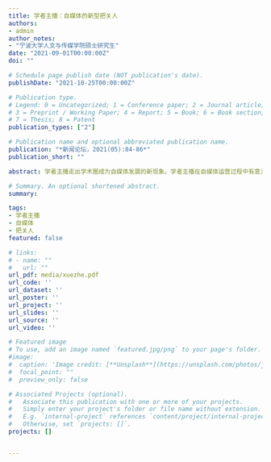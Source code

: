 ```yaml
---
title: 学者主播：自媒体的新型把关人
authors:
- admin
author_notes:
- "宁波大学人文与传媒学院硕士研究生"
date: "2021-09-01T00:00:00Z"
doi: ""

# Schedule page publish date (NOT publication's date).
publishDate: "2021-10-25T00:00:00Z"

# Publication type.
# Legend: 0 = Uncategorized; 1 = Conference paper; 2 = Journal article;
# 3 = Preprint / Working Paper; 4 = Report; 5 = Book; 6 = Book section;
# 7 = Thesis; 8 = Patent
publication_types: ["2"]

# Publication name and optional abbreviated publication name.
publication: "*新闻论坛，2021(05):84-86*"
publication_short: ""

abstract: 学者主播走出学术圈成为自媒体发展的新现象。学者主播在自媒体运营过程中有意无意地占据舆论空间，参与和影响舆论引导过程，并且以权威、专业和科学的话语重新分配自媒体平台的话语权力。他们已经成为“大众自传播的微型把关节点”，是自媒体的新型把关人。打造学者主播把关人队伍的关键在于让学者通过自媒体完成个人价值与社会价值的二重实现。

# Summary. An optional shortened abstract.
summary: 

tags:
- 学者主播
- 自媒体
- 把关人
featured: false

# links:
# - name: ""
#   url: ""
url_pdf: media/xuezhe.pdf
url_code: ''
url_dataset: ''
url_poster: ''
url_project: ''
url_slides: ''
url_source: ''
url_video: ''

# Featured image
# To use, add an image named `featured.jpg/png` to your page's folder. 
#image:
#  caption: 'Image credit: [**Unsplash**](https://unsplash.com/photos/jdD8gXaTZsc)'
#  focal_point: ""
#  preview_only: false

# Associated Projects (optional).
#   Associate this publication with one or more of your projects.
#   Simply enter your project's folder or file name without extension.
#   E.g. `internal-project` references `content/project/internal-project/index.md`.
#   Otherwise, set `projects: []`.
projects: []


---
```


